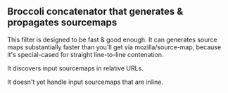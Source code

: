 Broccoli concatenator that generates & propagates sourcemaps
-------------------------------------------------

This filter is designed to be fast & good enough. It can generates
source maps substantially faster than you'll get via
mozilla/source-map, because it's special-cased for straight
line-to-line contenation.

It discovers input sourcemaps in relative URLs.

It doesn't yet handle input sourcemaps that are inline.

